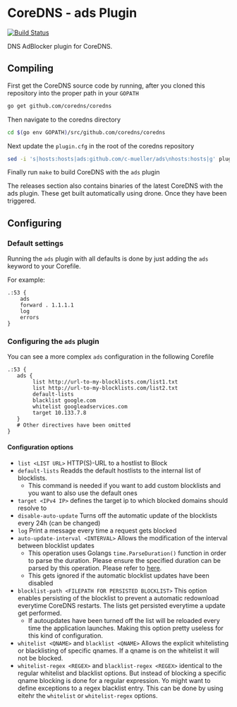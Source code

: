 # CoreDNS - ads Plugin

[![Build Status](https://cloud.drone.io/api/badges/c-mueller/ads/status.svg)](https://cloud.drone.io/c-mueller/ads)


DNS AdBlocker plugin for CoreDNS.

## Compiling

First get the CoreDNS source code by running, after you cloned this repository into the proper path in your `GOPATH`
```bash
go get github.com/coredns/coredns
```

Then navigate to the coredns directory
```bash
cd $(go env GOPATH)/src/github.com/coredns/coredns
```

Next update
 the `plugin.cfg` in the root of the coredns repository

```bash
sed -i 's|hosts:hosts|ads:github.com/c-mueller/ads\nhosts:hosts|g' plugin.cfg
```

Finally run `make` to build CoreDNS with the `ads` plugin

The releases section also contains binaries of the latest CoreDNS with the
ads plugin. These get built automatically using drone. Once they have been triggered.

## Configuring

### Default settings

Running the `ads` plugin with all defaults is done by just adding the `ads` keyword to your Corefile.

For example:
```
.:53 {
    ads
    forward . 1.1.1.1
    log
    errors
}
```

### Configuring the `ads` plugin

You can see a more complex `ads` configuration in the following Corefile

```
.:53 {
   ads {
        list http://url-to-my-blocklists.com/list1.txt
        list http://url-to-my-blocklists.com/list2.txt
        default-lists
        blacklist google.com
        whitelist googleadservices.com
        target 10.133.7.8
   }
   # Other directives have been omitted
}
```

#### Configuration options

- `list <LIST URL>` HTTP(S)-URL to a hostlist to Block
- `default-lists` Readds the default hostlists to the internal list of blocklists.
    - This command is needed if you want to add custom blocklists and you want to also use the default ones
- `target <IPv4 IP>` defines the target ip to which blocked domains should resolve to
- `disable-auto-update` Turns off the automatic update of the blocklists every 24h (can be changed)
- `log` Print a message every time a request gets blocked
- `auto-update-interval <INTERVAL>` Allows the modification of the interval between blocklist updates
    - This operation uses Golangs `time.ParseDuration()` function in order to parse the duration.
    Please ensure the specified duration can be parsed by this operation. Please refer to [here](https://golang.org/pkg/time/#ParseDuration).
    - This gets ignored if the automatic blocklist updates have been disabled
- `blocklist-path <FILEPATH FOR PERSISTED BLOCKLIST>` This option enables persisting of the blocklist
  to prevent a automatic redownload everytime CoreDNS restarts. The lists get persisted everytime a update get performed.
    - If autoupdates have been turned off the list will be reloaded every time the application launches.
    Making this option pretty useless for this kind of configuration.
- `whitelist <QNAME>` and `blacklist <QNAME>` Allows the explicit whitelisting or blacklisting of specific qnames. If a qname is on the whitelist it will not be blocked. 
- `whitelist-regex <REGEX>` and `blacklist-regex <REGEX>` identical to the regular whitelist and blacklist options. But instead of blocking a specific qname blocking is done for a regular expression. Yo might want to define exceptions to a regex blacklist entry. This can be done by using eitehr the `whitelist` or `whitelist-regex` options. 